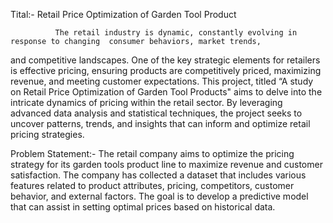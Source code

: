 Tital:- Retail Price Optimization of Garden Tool Product

              The retail industry is dynamic, constantly evolving in response to changing  consumer behaviors, market trends, 
and competitive landscapes. One of the key strategic elements for retailers is effective pricing, ensuring products are 
competitively priced, maximizing revenue, and meeting customer expectations.
       This project, titled “A study on Retail Price Optimization of Garden Tool Products" aims to delve into the intricate dynamics 
of pricing within the retail sector. By leveraging advanced data analysis and statistical techniques, the project seeks to uncover patterns,
trends, and insights that can inform and optimize retail pricing strategies.

Problem Statement:-
The retail company aims to optimize the pricing strategy for its garden tools product line to maximize revenue and customer satisfaction.
The company has collected a dataset that includes various features related to product attributes, pricing,
competitors, customer behavior, and external factors. The goal is to develop a predictive model that can assist in setting optimal prices based on historical data.

